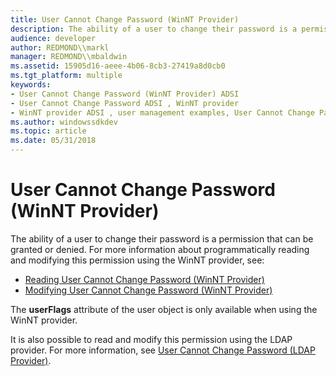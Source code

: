 ```yaml
---
title: User Cannot Change Password (WinNT Provider)
description: The ability of a user to change their password is a permission that can be granted or denied.
audience: developer
author: REDMOND\\markl
manager: REDMOND\\mbaldwin
ms.assetid: 15905d16-aeee-4b06-8cb3-27419a8d0cb0
ms.tgt_platform: multiple
keywords:
- User Cannot Change Password (WinNT Provider) ADSI
- User Cannot Change Password ADSI , WinNT provider
- WinNT provider ADSI , user management examples, User Cannot Change Password
ms.author: windowssdkdev
ms.topic: article
ms.date: 05/31/2018
---
```


# User Cannot Change Password (WinNT Provider)

The ability of a user to change their password is a permission that can be granted or denied. For more information about programmatically reading and modifying this permission using the WinNT provider, see:

-   [Reading User Cannot Change Password (WinNT Provider)](reading-user-cannot-change-password-winnt-provider.md)
-   [Modifying User Cannot Change Password (WinNT Provider)](modifying-user-cannot-change-password-winnt-provider.md)

The **userFlags** attribute of the user object is only available when using the WinNT provider.

It is also possible to read and modify this permission using the LDAP provider. For more information, see [User Cannot Change Password (LDAP Provider)](user-cannot-change-password.md).

 

 




